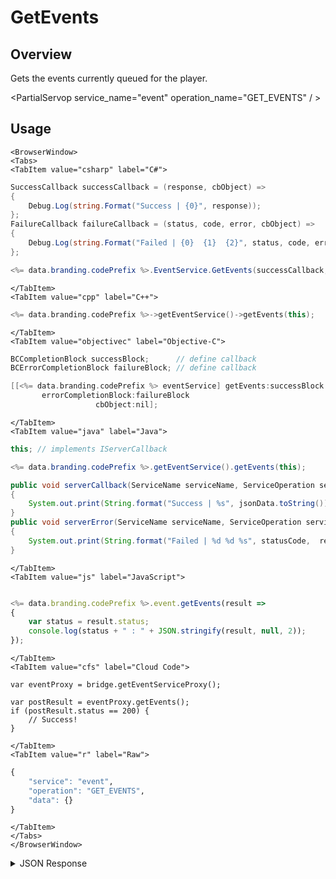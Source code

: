 # GetEvents
## Overview
Gets the events currently queued for the player.

<PartialServop service_name="event" operation_name="GET_EVENTS" / >

## Usage

```mdx-code-block
<BrowserWindow>
<Tabs>
<TabItem value="csharp" label="C#">
```

```csharp
SuccessCallback successCallback = (response, cbObject) =>
{
    Debug.Log(string.Format("Success | {0}", response));
};
FailureCallback failureCallback = (status, code, error, cbObject) =>
{
    Debug.Log(string.Format("Failed | {0}  {1}  {2}", status, code, error));
};

<%= data.branding.codePrefix %>.EventService.GetEvents(successCallback, failureCallback);
```

```mdx-code-block
</TabItem>
<TabItem value="cpp" label="C++">
```

```cpp
<%= data.branding.codePrefix %>->getEventService()->getEvents(this);
```

```mdx-code-block
</TabItem>
<TabItem value="objectivec" label="Objective-C">
```

```objectivec
BCCompletionBlock successBlock;      // define callback
BCErrorCompletionBlock failureBlock; // define callback

[[<%= data.branding.codePrefix %> eventService] getEvents:successBlock
       errorCompletionBlock:failureBlock
                   cbObject:nil];
```

```mdx-code-block
</TabItem>
<TabItem value="java" label="Java">
```

```java
this; // implements IServerCallback

<%= data.branding.codePrefix %>.getEventService().getEvents(this);

public void serverCallback(ServiceName serviceName, ServiceOperation serviceOperation, JSONObject jsonData)
{
    System.out.print(String.format("Success | %s", jsonData.toString()));
}
public void serverError(ServiceName serviceName, ServiceOperation serviceOperation, int statusCode, int reasonCode, String jsonError)
{
    System.out.print(String.format("Failed | %d %d %s", statusCode,  reasonCode, jsonError.toString()));
}
```

```mdx-code-block
</TabItem>
<TabItem value="js" label="JavaScript">
```

```javascript

<%= data.branding.codePrefix %>.event.getEvents(result =>
{
	var status = result.status;
	console.log(status + " : " + JSON.stringify(result, null, 2));
});
```

```mdx-code-block
</TabItem>
<TabItem value="cfs" label="Cloud Code">
```

```cfscript
var eventProxy = bridge.getEventServiceProxy();

var postResult = eventProxy.getEvents();
if (postResult.status == 200) {
    // Success!
}
```

```mdx-code-block
</TabItem>
<TabItem value="r" label="Raw">
```

```r
{
	"service": "event",
	"operation": "GET_EVENTS",
	"data": {}
}
```

```mdx-code-block
</TabItem>
</Tabs>
</BrowserWindow>
```

<details>
<summary>JSON Response</summary>

```json
{
  "data": {
    "incoming_events": [
      {
        "eventData": {
          "someMapAttribute": "someValue"
        },
        "createdAt": 1619578092346,
        "fromPlayerId": "7801e422-bd36-4324-b479-968d35621190",
        "toPlayerId": "79087465-5ca5-41a1-9d46-85ad23bc6efd",
        "eventType": "type1",
        "evId": "6088ccec1ba05d6b77062a98"
      },
      {
        "eventData": {
          "mapattr": "someValueNew"
        },
        "createdAt": 1619578154201,
        "fromPlayerId": "a3f127fc-378e-44e9-8761-96ca904e1bce",
        "toPlayerId": "79087465-5ca5-41a1-9d46-85ad23bc6efd",
        "eventType": "type2",
        "evId": "6088cd2a1ba05d6b77064095"
      }
    ]
  },
  "status": 200
}
```
</details>


